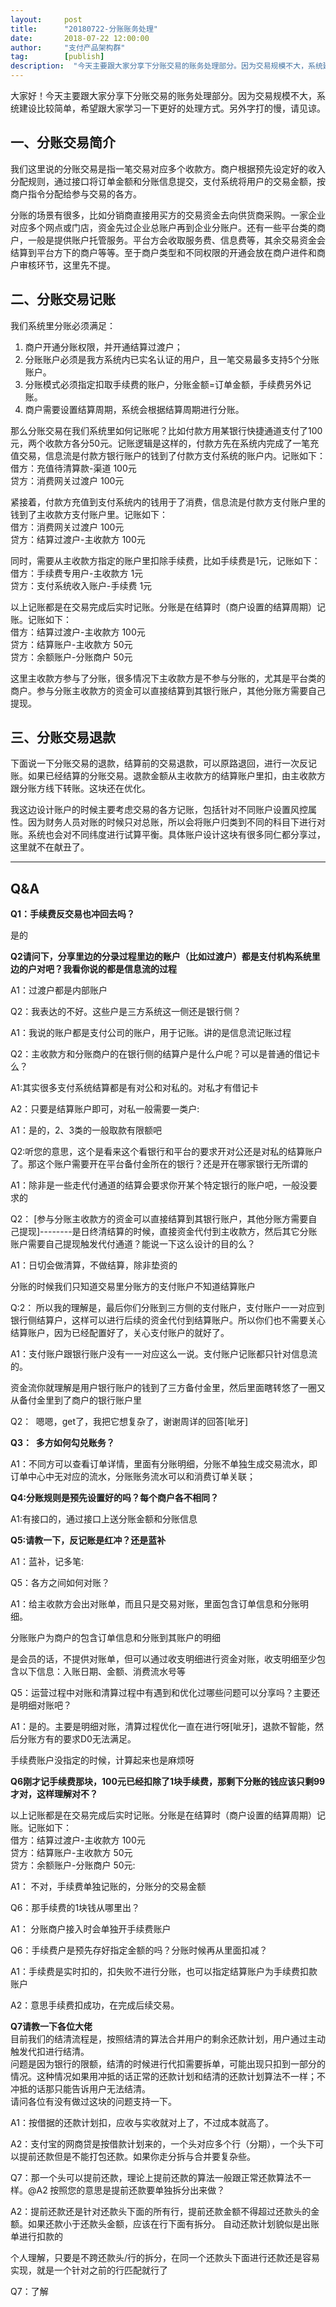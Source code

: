 ```yaml
---  
layout:     post   
title:      "20180722-分账账务处理"  
date:       2018-07-22 12:00:00  
author:     "支付产品架构群"  
tag:		[publish] 
description:  "今天主要跟大家分享下分账交易的账务处理部分。因为交易规模不大，系统建设比较简单，希望跟大家学习一下更好的处理方式。"
--- 
```



大家好！今天主要跟大家分享下分账交易的账务处理部分。因为交易规模不大，系统建设比较简单，希望跟大家学习一下更好的处理方式。另外字打的慢，请见谅。

## 一、分账交易简介

我们这里说的分账交易是指一笔交易对应多个收款方。商户根据预先设定好的收入分配规则，通过接口将订单金额和分账信息提交，支付系统将用户的交易金额，按商户指令分配给参与交易的各方。

分账的场景有很多，比如分销商直接用买方的交易资金去向供货商采购。一家企业对应多个网点或门店，资金先过企业总账户再到企业分账户。还有一些平台类的商户，一般是提供账户托管服务。平台方会收取服务费、信息费等，其余交易资金会结算到平台方下的商户等等。至于商户类型和不同权限的开通会放在商户进件和商户审核环节，这里先不提。

## 二、分账交易记账

我们系统里分账必须满足：

1. 商户开通分账权限，并开通结算过渡户；  
2. 分账账户必须是我方系统内已实名认证的用户，且一笔交易最多支持5个分账账户。  
3. 分账模式必须指定扣取手续费的账户，分账金额=订单金额，手续费另外记账。  
4. 商户需要设置结算周期，系统会根据结算周期进行分账。  


那么分账交易在我们系统里如何记账呢？比如付款方用某银行快捷通道支付了100元，两个收款方各分50元。记账逻辑是这样的，付款方先在系统内完成了一笔充值交易，信息流是付款方银行账户的钱到了付款方支付系统的账户内。记账如下：  
借方：充值待清算款-渠道 100元  
贷方：消费网关过渡户 100元

紧接着，付款方充值到支付系统内的钱用于了消费，信息流是付款方支付账户里的钱到了主收款方支付账户里。记账如下：  
借方：消费网关过渡户 100元  
贷方：结算过渡户-主收款方 100元 

同时，需要从主收款方指定的账户里扣除手续费，比如手续费是1元，记账如下：  
借方：手续费专用户-主收款方 1元  
贷方：支付系统收入账户-手续费 1元

以上记账都是在交易完成后实时记账。分账是在结算时（商户设置的结算周期）记账。记账如下：  
借方：结算过渡户-主收款方 100元  
贷方：结算账户-主收款方 50元  
贷方：余额账户-分账商户 50元

这里主收款方参与了分账，很多情况下主收款方是不参与分账的，尤其是平台类的商户。参与分账主收款方的资金可以直接结算到其银行账户，其他分账方需要自己提现。

## 三、分账交易退款

下面说一下分账交易的退款，结算前的交易退款，可以原路退回，进行一次反记账。如果已经结算的分账交易。退款金额从主收款方的结算账户里扣，由主收款方跟分账方线下转账。这块还在优化。

我这边设计账户的时候主要考虑交易的各方记账，包括针对不同账户设置风控属性。因为财务人员对账的时候只对总账，所以会将账户归类到不同的科目下进行对账。系统也会对不同纬度进行试算平衡。具体账户设计这块有很多同仁都分享过，这里就不在献丑了。

---

## Q&A

**Q1：手续费反交易也冲回去吗？**

是的

**Q2请问下，分享里边的分录过程里边的账户（比如过渡户）都是支付机构系统里边的户对吧？我看你说的都是信息流的过程**

A1：过渡户都是内部账户

Q2：我表达的不好。这些户是三方系统这一侧还是银行侧？

A1：我说的账户都是支付公司的账户，用于记账。讲的是信息流记账过程

Q2：主收款方和分账商户的在银行侧的结算户是什么户呢？可以是普通的借记卡么？

A1:其实很多支付系统结算都是有对公和对私的。对私才有借记卡

A2：只要是结算账户即可，对私一般需要一类户:

A1：是的，2、3类的一般取款有限额吧

Q2:听您的意思，这个是看来这个看银行和平台的要求开对公还是对私的结算账户了。那这个账户需要开在平台备付金所在的银行？还是开在哪家银行无所谓的

A1：除非是一些走代付通道的结算会要求你开某个特定银行的账户吧，一般没要求的

Q2：
[参与分账主收款方的资金可以直接结算到其银行账户，其他分账方需要自己提现]--------是日终清结算的时候，直接资金代付到主收款方，然后其它分账账户需要自己提现触发代付通道？能说一下这么设计的目的么？

A1：日切会做清算，不做结算，除非垫资的

分账的时候我们只知道交易里分账方的支付账户不知道结算账户

Q:2： 所以我的理解是，最后你们分账到三方侧的支付账户，支付账户一一对应到银行侧结算户，这样可以进行后续的资金代付到结算账户。所以你们也不需要关心结算账户，因为已经配置好了，关心支付账户的就好了。

A1：支付账户跟银行账户没有一一对应这么一说。支付账户记账都只针对信息流的。

资金流你就理解是用户银行账户的钱到了三方备付金里，然后里面瞎转悠了一圈又从备付金里到了商户的银行账户里

Q2：  嗯嗯，get了，我把它想复杂了，谢谢周详的回答[呲牙]

**Q3：  多方如何勾兑账务？**

A1：不同方可以查看订单详情，里面有分账明细，分账不单独生成交易流水，即订单中心中无对应的流水，分账账务流水可以和消费订单关联；

**Q4:分账规则是预先设置好的吗？每个商户各不相同？**

A1:有接口的，通过接口上送分账金额和分账信息

**Q5:请教一下，反记账是红冲？还是蓝补**

A1：蓝补，记多笔:

Q5：各方之间如何对账？

A1：给主收款方会出对账单，而且只是交易对账，里面包含订单信息和分账明细。

分账账户为商户的包含订单信息和分账到其账户的明细

是会员的话，不提供对账单，但可以通过收支明细进行资金对账，收支明细至少包含以下信息：入账日期、金额、消费流水号等

Q5：运营过程中对账和清算过程中有遇到和优化过哪些问题可以分享吗？主要还是明细对账吧？

A1：是的。主要是明细对账，清算过程优化一直在进行呀[呲牙]，退款不智能，然后分账方有的要求D0无法满足。

手续费账户没指定的时候，计算起来也是麻烦呀

**Q6刚才记手续费那块，100元已经扣除了1块手续费，那剩下分账的钱应该只剩99才对，这样理解对不？**

以上记账都是在交易完成后实时记账。分账是在结算时（商户设置的结算周期）记账。记账如下：  
借方：结算过渡户-主收款方 100元  
贷方：结算账户-主收款方 50元  
贷方：余额账户-分账商户 50元:

A1： 不对，手续费单独记账的，分账分的交易金额

Q6：那手续费的1块钱从哪里出？

A1： 分账商户接入时会单独开手续费账户

Q6：手续费户是预先存好指定金额的吗？分账时候再从里面扣减？

A1：手续费是实时扣的，扣失败不进行分账，也可以指定结算账户为手续费扣款账户

A2：意思手续费扣成功，在完成后续交易。

**Q7请教一下各位大佬**  
目前我们的结清流程是，按照结清的算法合并用户的剩余还款计划，用户通过主动触发代扣进行结清。  
问题是因为银行的限额，结清的时候进行代扣需要拆单，可能出现只扣到一部分的情况。这种情况如果用冲抵的话正常的还款计划和结清的还款计划算法不一样；不冲抵的话那只能告诉用户无法结清。  
请问各位有没有做过这块的问题支持一下。

A1：按借据的还款计划扣，应收与实收就对上了，不过成本就高了。

A2：支付宝的网商贷是按借款计划来的，一个头对应多个行（分期），一个头下可以提前还款但是不能打包还款。如果你走分拆与合并要复杂些。

Q7：那一个头可以提前还款，理论上提前还款的算法一般跟正常还款算法不一样。\@A2 按照您的意思是提前还款要单独拆分出来做？

A2：提前还款还是针对还款头下面的所有行，提前还款金额不得超过还款头的金额。如果还款小于还款头金额，应该在行下面有拆分。
自动还款计划貌似是出账单进行扣款的

个人理解，只要是不跨还款头/行的拆分，在同一个还款头下面进行还款还是容易实现，就是一个针对之前的行匹配就行了

Q7：了解
